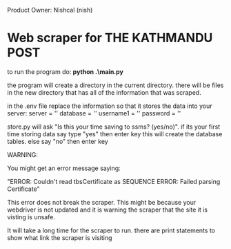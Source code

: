 Product Owner: Nishcal (nish)

# Web scraper for THE KATHMANDU POST

to run the program do: **python .\main.py**

the program will create a directory in the current directory. 
there will be files in the new directory that has all of the information that was scraped.

in the .env file replace the information so that it stores the data into your server:
    server = ''
    database = ''
    username1 = ''
    password = ''

store.py will ask "Is this your time saving to ssms? (yes/no)". 
    if its your first time storing data say type "yes" then enter key
        this will create the database tables. 
    else say "no" then enter key

WARNING: 

You might get an error message saying:

"ERROR: Couldn't read tbsCertificate as SEQUENCE
ERROR: Failed parsing Certificate"

This error does not break the scraper. This might be because your webdriver is not updated and it is warning the scraper that the site it is visting is unsafe.  

It will take a long time for the scraper to run. there are print statements to show what link the scraper is visiting
